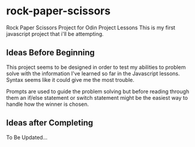 # rock-paper-scissors
Rock Paper Scissors Project for Odin Project Lessons
This is my first javascript project that i'll be attempting.

## Ideas Before Beginning

This project seems to be designed in order to test my abilities to problem 
solve with the information I've learned so far in the Javascript lessons. 
Syntax seems like it could give me the most trouble. 

Prompts are used to guide the problem solving but before reading through them 
an if/else statement or switch statement might be the easiest way to handle how
the winner is chosen.

## Ideas after Completing

To Be Updated...